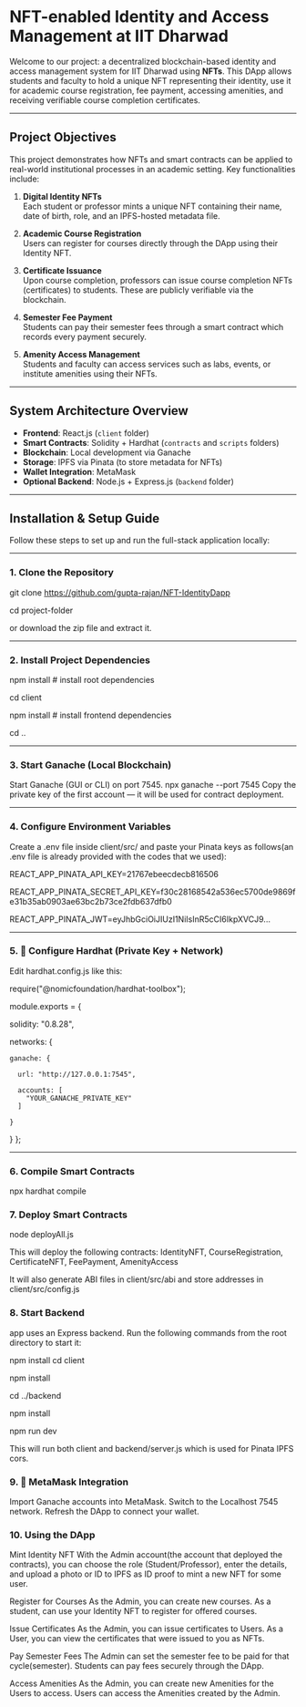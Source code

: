 # NFT-enabled Identity and Access Management at IIT Dharwad

Welcome to our project: a decentralized blockchain-based identity and access management system for IIT Dharwad using **NFTs**. This DApp allows students and faculty to hold a unique NFT representing their identity, use it for academic course registration, fee payment, accessing amenities, and receiving verifiable course completion certificates.

---

## Project Objectives

This project demonstrates how NFTs and smart contracts can be applied to real-world institutional processes in an academic setting. Key functionalities include:

1. **Digital Identity NFTs**  
   Each student or professor mints a unique NFT containing their name, date of birth, role, and an IPFS-hosted metadata file.

2. **Academic Course Registration**  
   Users can register for courses directly through the DApp using their Identity NFT.

3. **Certificate Issuance**  
   Upon course completion, professors can issue course completion NFTs (certificates) to students. These are publicly verifiable via the blockchain.

4. **Semester Fee Payment**  
   Students can pay their semester fees through a smart contract which records every payment securely.

5. **Amenity Access Management**  
   Students and faculty can access services such as labs, events, or institute amenities using their NFTs.

---

## System Architecture Overview

- **Frontend**: React.js (`client` folder)
- **Smart Contracts**: Solidity + Hardhat (`contracts` and `scripts` folders)
- **Blockchain**: Local development via Ganache
- **Storage**: IPFS via Pinata (to store metadata for NFTs)
- **Wallet Integration**: MetaMask
- **Optional Backend**: Node.js + Express.js (`backend` folder)

---

## Installation & Setup Guide

Follow these steps to set up and run the full-stack application locally:

---

### 1. Clone the Repository
git clone https://github.com/gupta-rajan/NFT-IdentityDapp 

cd project-folder

or download the zip file and extract it.

--- 

### 2. Install Project Dependencies
npm install          # install root dependencies

cd client

npm install          # install frontend dependencies

cd ..

---
### 3. Start Ganache (Local Blockchain)
Start Ganache (GUI or CLI) on port 7545.
npx ganache --port 7545
Copy the private key of the first account — it will be used for contract deployment.

---
### 4. Configure Environment Variables
Create a .env file inside client/src/ and paste your Pinata keys as follows(an .env file is already provided with the codes that we used):

REACT_APP_PINATA_API_KEY=21767ebeecdecb816506

REACT_APP_PINATA_SECRET_API_KEY=f30c28168542a536ec5700de9869fe31b35ab0903ae63bc2b73ce2fdb637dfb0

REACT_APP_PINATA_JWT=eyJhbGciOiJIUzI1NiIsInR5cCI6IkpXVCJ9...

---
### 5. 🔧 Configure Hardhat (Private Key + Network)
Edit hardhat.config.js like this:

require("@nomicfoundation/hardhat-toolbox");

module.exports = {

  solidity: "0.8.28",

  networks: {

    ganache: {

      url: "http://127.0.0.1:7545",

      accounts: [
        "YOUR_GANACHE_PRIVATE_KEY"
      ]

    }

  }
};

---
### 6. Compile Smart Contracts
npx hardhat compile

### 7. Deploy Smart Contracts
node deployAll.js

This will deploy the following contracts:
IdentityNFT,
CourseRegistration,
CertificateNFT,
FeePayment,
AmenityAccess

It will also generate ABI files in client/src/abi and store addresses in client/src/config.js

### 8. Start Backend
app uses an Express backend. Run the following commands from the root directory to start it:

npm install
cd client

npm install

cd ../backend

npm install

npm run dev 

This will run both client and backend/server.js which is used for Pinata IPFS cors.

### 9. 🦊 MetaMask Integration
Import Ganache accounts into MetaMask.
Switch to the Localhost 7545 network.
Refresh the DApp to connect your wallet.

### 10. Using the DApp
Mint Identity NFT
With the Admin account(the account that deployed the contracts), you can choose the role (Student/Professor), enter the details, and upload a photo or ID to IPFS as ID proof to mint a new NFT for some user.

Register for Courses
As the Admin, you can create new courses.
As a student, can use your Identity NFT to register for offered courses.

Issue Certificates
As the Admin, you can issue certificates to Users.
As a User, you can view the certificates that were issued to you as NFTs.

Pay Semester Fees
The Admin can set the semester fee to be paid for that cycle(semester).
Students can pay fees securely through the DApp.

Access Amenities
As the Admin, you can create new Amenities for the Users to access.
Users can access the Amenities created by the Admin.